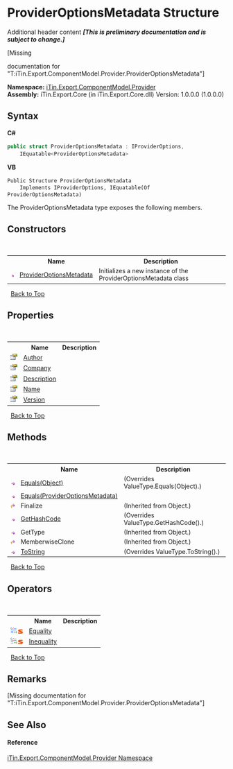 # ProviderOptionsMetadata Structure
Additional header content _**\[This is preliminary documentation and is subject to change.\]**_

\[Missing <summary> documentation for "T:iTin.Export.ComponentModel.Provider.ProviderOptionsMetadata"\]

**Namespace:**&nbsp;<a href="723a96b5-5779-2554-cf17-05149bfcb802">iTin.Export.ComponentModel.Provider</a><br />**Assembly:**&nbsp;iTin.Export.Core (in iTin.Export.Core.dll) Version: 1.0.0.0 (1.0.0.0)

## Syntax

**C#**<br />
``` C#
public struct ProviderOptionsMetadata : IProviderOptions, 
	IEquatable<ProviderOptionsMetadata>
```

**VB**<br />
``` VB
Public Structure ProviderOptionsMetadata
	Implements IProviderOptions, IEquatable(Of ProviderOptionsMetadata)
```

The ProviderOptionsMetadata type exposes the following members.


## Constructors
&nbsp;<table><tr><th></th><th>Name</th><th>Description</th></tr><tr><td>![Public method](media/pubmethod.gif "Public method")</td><td><a href="87f755e1-c018-eac7-67d3-5676ff7c2e97">ProviderOptionsMetadata</a></td><td>
Initializes a new instance of the ProviderOptionsMetadata class</td></tr></table>&nbsp;
<a href="#provideroptionsmetadata-structure">Back to Top</a>

## Properties
&nbsp;<table><tr><th></th><th>Name</th><th>Description</th></tr><tr><td>![Public property](media/pubproperty.gif "Public property")</td><td><a href="67e3d4f5-4c0f-b0c2-af04-3486cb4d527a">Author</a></td><td /></tr><tr><td>![Public property](media/pubproperty.gif "Public property")</td><td><a href="ddd0105c-2594-7e5c-818b-27a2539031bc">Company</a></td><td /></tr><tr><td>![Public property](media/pubproperty.gif "Public property")</td><td><a href="39704483-90aa-c086-bce7-da6dcac36939">Description</a></td><td /></tr><tr><td>![Public property](media/pubproperty.gif "Public property")</td><td><a href="181438c6-c34e-3e95-892b-86293c392c4e">Name</a></td><td /></tr><tr><td>![Public property](media/pubproperty.gif "Public property")</td><td><a href="8e044f23-b43a-59fd-149d-0004fb756cc8">Version</a></td><td /></tr></table>&nbsp;
<a href="#provideroptionsmetadata-structure">Back to Top</a>

## Methods
&nbsp;<table><tr><th></th><th>Name</th><th>Description</th></tr><tr><td>![Public method](media/pubmethod.gif "Public method")</td><td><a href="645536a8-c22a-d24e-d932-58e5b732812a">Equals(Object)</a></td><td> (Overrides ValueType.Equals(Object).)</td></tr><tr><td>![Public method](media/pubmethod.gif "Public method")</td><td><a href="81440848-290e-7b1a-5df3-1c7c8c89d68a">Equals(ProviderOptionsMetadata)</a></td><td /></tr><tr><td>![Protected method](media/protmethod.gif "Protected method")</td><td>Finalize</td><td> (Inherited from Object.)</td></tr><tr><td>![Public method](media/pubmethod.gif "Public method")</td><td><a href="e083c160-ddd6-0b37-f092-8bc35d68440b">GetHashCode</a></td><td> (Overrides ValueType.GetHashCode().)</td></tr><tr><td>![Public method](media/pubmethod.gif "Public method")</td><td>GetType</td><td> (Inherited from Object.)</td></tr><tr><td>![Protected method](media/protmethod.gif "Protected method")</td><td>MemberwiseClone</td><td> (Inherited from Object.)</td></tr><tr><td>![Public method](media/pubmethod.gif "Public method")</td><td><a href="8bb2fab9-a34f-f988-1f25-d6e8ebdfd5dd">ToString</a></td><td> (Overrides ValueType.ToString().)</td></tr></table>&nbsp;
<a href="#provideroptionsmetadata-structure">Back to Top</a>

## Operators
&nbsp;<table><tr><th></th><th>Name</th><th>Description</th></tr><tr><td>![Public operator](media/puboperator.gif "Public operator")![Static member](media/static.gif "Static member")</td><td><a href="5e05c8cc-16a6-d42c-d24c-4a0ead01a9f0">Equality</a></td><td /></tr><tr><td>![Public operator](media/puboperator.gif "Public operator")![Static member](media/static.gif "Static member")</td><td><a href="27189977-7506-dd01-41a3-b977c0db2982">Inequality</a></td><td /></tr></table>&nbsp;
<a href="#provideroptionsmetadata-structure">Back to Top</a>

## Remarks
\[Missing <remarks> documentation for "T:iTin.Export.ComponentModel.Provider.ProviderOptionsMetadata"\]

## See Also


#### Reference
<a href="723a96b5-5779-2554-cf17-05149bfcb802">iTin.Export.ComponentModel.Provider Namespace</a><br />